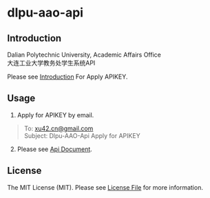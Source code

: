 # dlpu-aao-api


## Introduction

Dalian Polytechnic University, Academic Affairs Office  
大连工业大学教务处学生系统API  

Please see [Introduction](https://xu42.github.io/dlpu-aao-api/) For Apply APIKEY.

## Usage

1. Apply for APIKEY by email.
> To: xu42.cn@gmail.com  
> Subject: Dlpu-AAO-Api Apply for APIKEY

2. Please see [Api Document](https://xu42.github.io/dlpu-aao-api/doc/).  

## License

The MIT License (MIT). Please see [License File](LICENSE.md) for more information.

